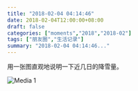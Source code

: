 ```yaml
---
title: "2018-02-04 04:14:46"
date: 2018-02-04T12:00:00+08:00
draft: false
categories: ["moments","2018","2018-02"]
tags: ["朋友圈","生活记录"]
summary: "2018-02-04 04:14:46..."
---
```


用一张图直观地说明一下近几日的降雪量。

![Media 1](/Moments/photos/2018-02-04/201802040414460.jpg)

